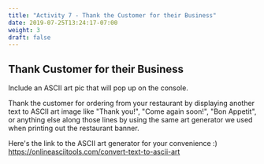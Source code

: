 ```yaml
---
title: "Activity 7 - Thank the Customer for their Business"
date: 2019-07-25T13:24:17-07:00
weight: 3
draft: false
---
```

## Thank Customer for their Business
Include an ASCII art pic that will pop up on the console.

Thank the customer for ordering from your restaurant by displaying another text to ASCII art image like "Thank you!", "Come again soon!", "Bon Appetit", or anything else along those lines by using the same art generator we used when printing out the restaurant banner.

Here's the link to the ASCII art generator for your convenience :)
https://onlineasciitools.com/convert-text-to-ascii-art
